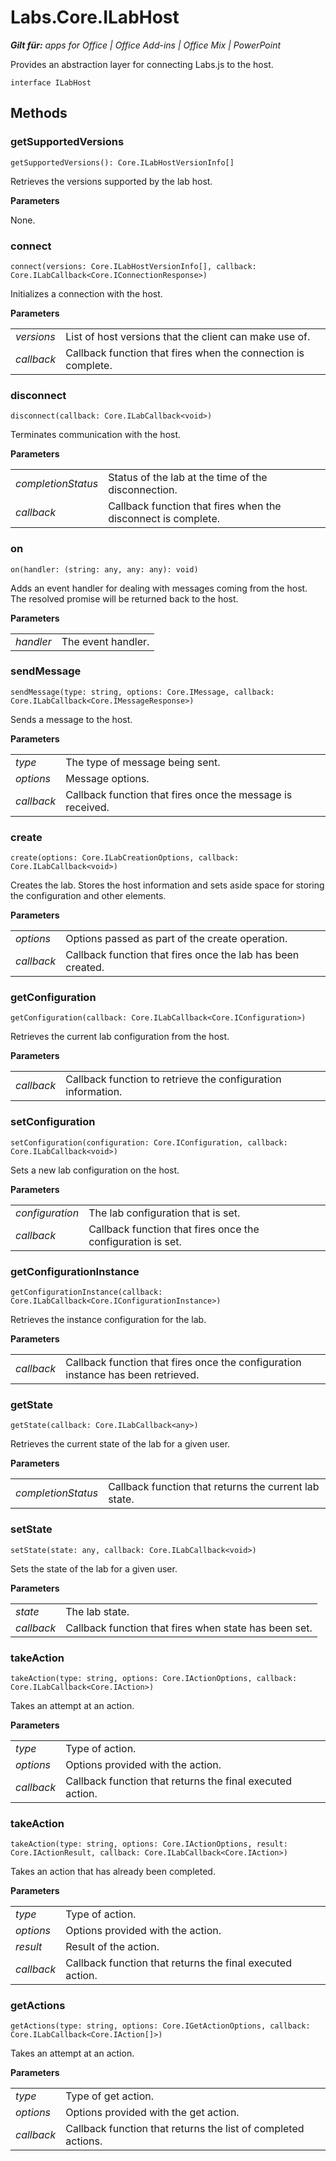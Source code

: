 
# Labs.Core.ILabHost

 _**Gilt für:** apps for Office | Office Add-ins | Office Mix | PowerPoint_

Provides an abstraction layer for connecting Labs.js to the host.

```
interface ILabHost
```


## Methods


### getSupportedVersions

 `getSupportedVersions(): Core.ILabHostVersionInfo[]`

Retrieves the versions supported by the lab host.

 **Parameters**

None.


### connect

 `connect(versions: Core.ILabHostVersionInfo[], callback: Core.ILabCallback<Core.IConnectionResponse>)`

Initializes a connection with the host.

 **Parameters**


|||
|:-----|:-----|
| _versions_|List of host versions that the client can make use of.|
| _callback_|Callback function that fires when the connection is complete.|

### disconnect

 `disconnect(callback: Core.ILabCallback<void>)`

Terminates communication with the host.

 **Parameters**


|||
|:-----|:-----|
| _completionStatus_|Status of the lab at the time of the disconnection.|
| _callback_|Callback function that fires when the disconnect is complete.|

### on

 `on(handler: (string: any, any: any): void)`

Adds an event handler for dealing with messages coming from the host. The resolved promise will be returned back to the host.

 **Parameters**


|||
|:-----|:-----|
| _handler_|The event handler.|

### sendMessage

 `sendMessage(type: string, options: Core.IMessage, callback: Core.ILabCallback<Core.IMessageResponse>)`

Sends a message to the host.

 **Parameters**


|||
|:-----|:-----|
| _type_|The type of message being sent.|
| _options_|Message options.|
| _callback_|Callback function that fires once the message is received.|

### create

 `create(options: Core.ILabCreationOptions, callback: Core.ILabCallback<void>)`

Creates the lab. Stores the host information and sets aside space for storing the configuration and other elements.

 **Parameters**


|||
|:-----|:-----|
| _options_|Options passed as part of the create operation.|
| _callback_|Callback function that fires once the lab has been created.|

### getConfiguration

 `getConfiguration(callback: Core.ILabCallback<Core.IConfiguration>)`

Retrieves the current lab configuration from the host.

 **Parameters**


|||
|:-----|:-----|
| _callback_|Callback function to retrieve the configuration information.|

### setConfiguration

 `setConfiguration(configuration: Core.IConfiguration, callback: Core.ILabCallback<void>)`

Sets a new lab configuration on the host.

 **Parameters**


|||
|:-----|:-----|
| _configuration_|The lab configuration that is set.|
| _callback_|Callback function that fires once the configuration is set.|

### getConfigurationInstance

 `getConfigurationInstance(callback: Core.ILabCallback<Core.IConfigurationInstance>)`

Retrieves the instance configuration for the lab.

 **Parameters**


|||
|:-----|:-----|
| _callback_|Callback function that fires once the configuration instance has been retrieved.|

### getState

 `getState(callback: Core.ILabCallback<any>)`

Retrieves the current state of the lab for a given user.

 **Parameters**


|||
|:-----|:-----|
| _completionStatus_|Callback function that returns the current lab state.|

### setState

 `setState(state: any, callback: Core.ILabCallback<void>)`

Sets the state of the lab for a given user.

 **Parameters**


|||
|:-----|:-----|
| _state_|The lab state.|
| _callback_|Callback function that fires when state has been set.|

### takeAction

 `takeAction(type: string, options: Core.IActionOptions, callback: Core.ILabCallback<Core.IAction>)`

Takes an attempt at an action.

 **Parameters**


|||
|:-----|:-----|
| _type_|Type of action.|
| _options_|Options provided with the action.|
| _callback_|Callback function that returns the final executed action.|

### takeAction

 `takeAction(type: string, options: Core.IActionOptions, result: Core.IActionResult, callback: Core.ILabCallback<Core.IAction>)`

Takes an action that has already been completed.

 **Parameters**


|||
|:-----|:-----|
| _type_|Type of action.|
| _options_|Options provided with the action.|
| _result_|Result of the action.|
| _callback_|Callback function that returns the final executed action.|

### getActions

 `getActions(type: string, options: Core.IGetActionOptions, callback: Core.ILabCallback<Core.IAction[]>)`

Takes an attempt at an action.

 **Parameters**


|||
|:-----|:-----|
| _type_|Type of get action.|
| _options_|Options provided with the get action.|
| _callback_|Callback function that returns the list of completed actions.|
